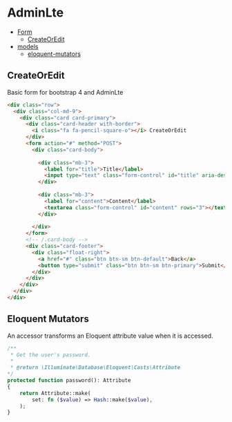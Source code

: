 # AdminLte

- [Form](#form)
  - [CreateOrEdit](#createoredit)
- [models](#models)
  - [eloquent-mutators](#eloquent-mutators)

<a name="form"></a>
<a name="createoredit"></a>
## CreateOrEdit

Basic form for bootstrap 4 and AdminLte

```html
<div class="row">
  <div class="col-md-9">
    <div class="card card-primary">
      <div class="card-header with-border">
        <i class="fa fa-pencil-square-o"></i> CreateOrEdit
      </div>
      <form action="#" method="POST">
        <div class="card-body">
          
          <div class="mb-3">
            <label for="title">Title</label>
            <input type="text" class="form-control" id="title" aria-describedby="title" placeholder="Title">
          </div>
          
          <div class="mb-3">
            <label for="content">Content</label>
            <textarea class="form-control" id="content" rows="3"></textarea>
          </div>
          
        </div>
      </form>
      <!-- /.card-body -->
      <div class="card-footer">
        <div class="float-right">
          <a href="#" class="btn btn-sm btn-default">Back</a>
          <button type="submit" class="btn btn-sm btn-primary">Submit</button>
        </div>
      </div>
    </div>
  </div>
</div>
```

<a name="models"></a>
<a name="eloquent-mutators"></a>
## Eloquent Mutators

An accessor transforms an Eloquent attribute value when it is accessed.

```php
/**
 * Get the user's password.
 *
 * @return \Illuminate\Database\Eloquent\Casts\Attribute
*/
protected function password(): Attribute
{
    return Attribute::make(
        set: fn ($value) => Hash::make($value),
    );
}
```


